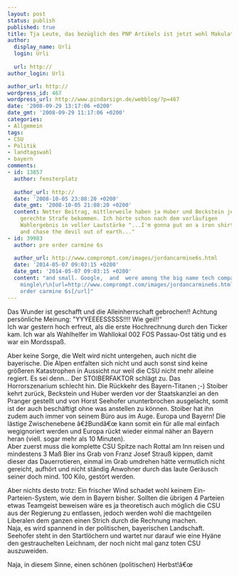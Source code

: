 ```yaml
---
layout: post
status: publish
published: true
title: Tja Leute, das bezüglich des PNP Artikels ist jetzt wohl Makulatur.
author:
  display_name: Urli
  login: Urli
  
  url: http://
author_login: Urli

author_url: http://
wordpress_id: 467
wordpress_url: http://www.pindarsign.de/webblog/?p=467
date: '2008-09-29 13:17:06 +0200'
date_gmt: '2008-09-29 11:17:06 +0200'
categories:
- Allgemein
tags:
- CSU
- Politik
- landtagswahl
- bayern
comments:
- id: 13857
  author: fensterplatz
  
  author_url: http://
  date: '2008-10-05 23:08:20 +0200'
  date_gmt: '2008-10-05 21:08:20 +0200'
  content: Netter Beitrag, mittlerweile haben ja Huber und Beckstein jeweils ihre
    gerechte Strafe bekommen. Ich hörte schon nach dem vorläufigen
    Wahlergebnis in voller Lautstärke "...I'm gonna put on a iron shirt,
    and chase the devil out of earth..."
- id: 39983
  author: pre order carmine 6s
  
  author_url: http://www.comprompt.com/images/jordancarmine6s.html
  date: '2014-05-07 09:03:15 +0200'
  date_gmt: '2014-05-07 09:03:15 +0200'
  content: "and small. Google,  and  were among the big name tech companies here to
    mingle\r\n[url=http://www.comprompt.com/images/jordancarmine6s.html]pre
    order carmine 6s[/url]"
---
```

<p>Das Wunder ist geschafft und die Alleinherrschaft gebrochen!! Achtung persönliche Meinung: "YYYEEEESSSSS!!!! Wie geil!!"<br />
Ich war gestern hoch erfreut, als die erste Hochrechnung durch den Ticker kam. Ich war als Wahlhelfer im Wahllokal 002 FOS Passau-Ost tätig und es war ein Mordsspaß.</p>
<p>Aber keine Sorge, die Welt wird nicht untergehen, auch nicht die bayerische. Die Alpen entfalten sich nicht und auch sonst sind keine größeren Katastrophen in Aussicht nur weil die CSU nicht mehr alleine regiert. Es sei denn... Der STOIBERFAKTOR schlägt zu. Das Horrorszenarium schlecht hin. Die Rückkehr des Bayern-Titanen ;-) Stoiber kehrt zurück, Beckstein und Huber werden vor der Staatskanzlei an den Pranger gestellt und von Horst Seehofer ununterbrochen ausgelacht, somit ist der auch beschäftigt ohne was anstellen zu können. Stoiber hat ihn zudem auch immer von seinem Büro aus im Auge. Europa und Bayern! Die lästige Zwischenebene &acirc;&euro;žBund&acirc;&euro;&oelig; kann somit ein für alle mal einfach wegignoriert werden und Europa rückt wieder einmal näher an Bayern heran (viell. sogar mehr als 10 Minuten).<br />
Aber zuerst muss die komplette CSU Spitze nach Rottal am Inn reisen und mindestens 3 Maß Bier ins Grab von Franz Josef Strauß kippen, damit dieser das Dauerrotieren, einmal im Grab umdrehen hätte vermutlich nicht gereicht, aufhört und nicht ständig Anwohner durch das laute Geräusch seiner doch mind. 100 Kilo, gestört werden.</p>
<p>Aber nichts desto trotz: Ein frischer Wind schadet wohl keinem Ein-Parteien-System, wie dem in Bayern bisher. Sollten die übrigen 4 Parteien etwas Teamgeist beweisen wäre es ja theoretisch auch möglich die CSU aus der Regierung zu entlassen, jedoch werden wohl die machtgeilen Liberalen dem ganzen einen Strich durch die Rechnung machen.<br />
Naja, es wird spannend in der politischen, bayerischen Landschaft. Seehofer steht in den Startlöchern und wartet nur darauf wie eine Hyäne den gestrauchelten Leichnam, der noch nicht mal ganz toten CSU auszuweiden.</p>
<p>Naja, in diesem Sinne, einen schönen (politischen) Herbst!&acirc;&euro;&oelig;</p>
